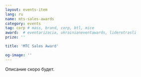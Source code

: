 ```yaml
---
layout: events-item
lang: ru
name: mts-sales-awards
category: events
tag: corp # mass, brand, corp, btl, mice
award:  # eventarizacia, ukrainianeventawards, liderotrasli
prize: ''

title: 'MTC Sales Award'

og-image: ''
---
```


Описание скоро будет.
